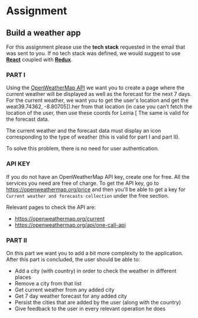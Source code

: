 # Assignment

## Build a weather app

For this assignment please use the **tech stack** requested in the email that was sent to you.
If no tech stack was defined, we would suggest to use [**React**](https://reactjs.org/) coupled with [**Redux**](https://redux.js.org/).

### **PART I**

Using the [OpenWeatherMap API](https://openweathermap.org/api) we want you to create a page where the current weather will be displayed as well as the forecast for the next 7 days. For the current weather, we want you to get the user's location and get the weat39.74362, -8.80705]).her from that location (in case you can’t fetch the location of the user, then use these coords for Leiria [ The same is valid for the forecast data.

The current weather and the forecast data must display an icon corresponding to the type of weather (this is valid for part I and part II).

To solve this problem, there is no need for user authentication.

### API KEY

If you do not have an OpenWeatherMap API key, create one for free. All the services you need are free of charge.
To get the API key, go to https://openweathermap.org/price and then you'll be able to get a key for `Current weather and forecasts collection` under the free section.

Relevant pages to check the API are:

- https://openweathermap.org/current
- https://openweathermap.org/api/one-call-api

### **PART II**

On this part we want you to add a bit more complexity to the application.
After this part is concluded, the user should be able to:

- Add a city (with country) in order to check the weather in different places
- Remove a city from that list
- Get current weather from any added city
- Get 7 day weather forecast for any added city
- Persist the cities that are added by the user (along with the country)
- Give feedback to the user in every relevant operation he does
